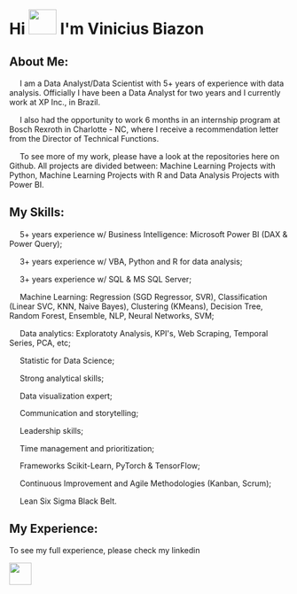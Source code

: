 <h1><strong>Hi <img src="https://user-images.githubusercontent.com/18350557/176309783-0785949b-9127-417c-8b55-ab5a4333674e.gif" alt="" width="50" height="45" /> I'm Vinicius Biazon</strong></h1>
<h2><strong>About Me:</strong></h2>
<p><span class="HwtZe" lang="en"><span class="jCAhz ChMk0b"><span class="ryNqvb"><img src="https://em-content.zobj.net/source/skype/289/flag-brazil_1f1e7-1f1f7.png" alt="" width="15" height="15" /> I am a Data Analyst/Data Scientist with 5+ years of experience with data analysis.</span></span> <span class="jCAhz ChMk0b"><span class="ryNqvb">Officially I have been a Data Analyst for two years and I currently work at XP Inc., in Brazil.</span></span></span></p>
<p><span class="HwtZe" lang="en"><span class="jCAhz ChMk0b"><span class="ryNqvb"><img src="https://images.emojiterra.com/twitter/512px/1f1fa-1f1f8.png" alt="" width="15" height="15" /> I also had the opportunity to work 6 months in an internship program at Bosch Rexroth in Charlotte - NC, where I receive <span aria-hidden="true">a recommendation letter from the Director of Technical Functions.</span><br /></span></span></span></p>
<p><img src="https://images.emojiterra.com/twitter/v13.1/512px/1f4ca.png" alt="" width="15" height="15" /> To see more of my work, please have a look at the repositories here on Github. All projects are divided between: Machine Learning Projects with Python, Machine Learning Projects with R and Data Analysis Projects with Power BI.</p>
<h2><strong>My Skills:</strong></h2>
<p><img src="https://upload.wikimedia.org/wikipedia/commons/thumb/c/cf/New_Power_BI_Logo.svg/2048px-New_Power_BI_Logo.svg.png" alt="" width="15" height="15" />&nbsp;5+ years experience w/ Business Intelligence: Microsoft Power BI (DAX &amp; Power Query);</p>
<p><img src="https://cdn3.iconfinder.com/data/icons/logos-and-brands-adobe/512/267_Python-512.png" alt="" width="15" height="15" />&nbsp;3+ years experience w/ VBA, Python and R for data analysis;</p>
<p><img src="https://seeklogo.com/images/A/azure-sql-database-logo-D7A32C9CD9-seeklogo.com.png" alt="" width="15" height="15" /> 3+ years experience w/ SQL &amp; MS SQL Server;</p>
<p><img src="https://cdn-icons-png.flaticon.com/512/8637/8637099.png" alt="" width="15" height="15" />&nbsp;Machine Learning: Regression (SGD Regressor, SVR), Classification (Linear SVC, KNN, Naive Bayes), Clustering (KMeans), Decision Tree, Random Forest, Ensemble, NLP, Neural Networks, SVM;</p>
<p><img src="https://images.emojiterra.com/twitter/v13.1/512px/1f4ca.png" alt="" width="15" height="15" /> Data analytics: Exploratoty Analysis, KPI's, Web Scraping, Temporal Series, PCA, etc;</p>
<p><img src="https://cdn-icons-png.flaticon.com/512/4624/4624025.png" alt="" width="15" height="15" />&nbsp;Statistic for Data Science;</p>
<p><img src="https://cdn-icons-png.flaticon.com/512/2920/2920349.png" alt="" width="15" height="15" /> Strong analytical skills;</p>
<p><img src="https://cdn-icons-png.flaticon.com/512/6292/6292175.png" alt="" width="15" height="15" /> Data visualization expert;</p>
<p><img src="https://www.pngplay.com/wp-content/uploads/6/Communication-Vector-PNG-HD-Quality.png" alt="" width="15" height="10" /> Communication and storytelling;</p>
<p><img src="https://starfinderfoundation.org/wp-content/uploads/2021/07/kisspng-computer-icons-scalable-vector-graphics-business-team-icon-png-business-businessman-leader-5ab04efc073c13.4492848315215039960296.png" alt="" width="15" height="15" /> Leadership skills;</p>
<p><img src="https://cdn-icons-png.flaticon.com/512/2219/2219641.png" alt="" width="15" height="15" /> Time management and prioritization;</p>
<p><img src="https://upload.wikimedia.org/wikipedia/commons/thumb/0/05/Scikit_learn_logo_small.svg/2560px-Scikit_learn_logo_small.svg.png" alt="" width="15" height="8" /> Frameworks Scikit-Learn, PyTorch &amp; TensorFlow;</p>
<p><img src="https://cdn-icons-png.flaticon.com/512/4922/4922590.png" alt="" width="15" height="15" /> Continuous Improvement and Agile Methodologies (Kanban, Scrum);</p>
<p><img src="https://lean-six-sigma.training/wp-content/uploads/2018/01/Master-Black-Belt.png" alt="" width="15" height="15" /> Lean Six Sigma Black Belt.</p>
<h2><strong>My Experience:</strong></h2>
<p>To see my full experience, please check my linkedin</p>
<p><a href="https://www.linkedin.com/in/viniciusbiazon/"><img src="https://cdn-icons-png.flaticon.com/512/174/174857.png" alt="" width="40" height="40" /></a></p>
